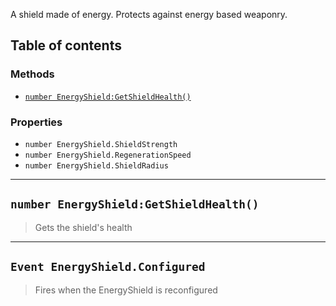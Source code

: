A shield made of energy. Protects against energy based weaponry.

## Table of contents

### Methods
* [`number EnergyShield:GetShieldHealth()`](#number-energyshieldgetshieldhealth)

### Properties
* `number EnergyShield.ShieldStrength`
* `number EnergyShield.RegenerationSpeed`
* `number EnergyShield.ShieldRadius`

___

## `number EnergyShield:GetShieldHealth()`

> Gets the shield's health

___

## `Event EnergyShield.Configured`

> Fires when the EnergyShield is reconfigured
